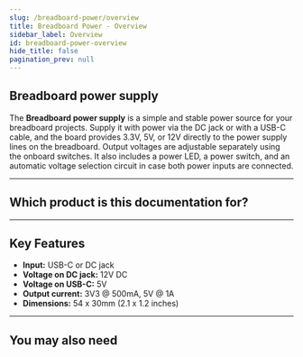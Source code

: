 ```yaml
---
slug: /breadboard-power/overview
title: Breadboard Power - Overview
sidebar_label: Overview
id: breadboard-power-overview
hide_title: false
pagination_prev: null
---
```


## Breadboard power supply

The **Breadboard power supply** is a simple and stable power source for your breadboard projects. Supply it with power via the DC jack or with a USB-C cable, and the board provides 3.3V, 5V, or 12V directly to the power supply lines on the breadboard. Output voltages are adjustable separately using the onboard switches. It also includes a power LED, a power switch, and an automatic voltage selection circuit in case both power inputs are connected.

<CenteredImage src="/img/breadboard-power/333084.jpg" alt="Breadboard power supply board" caption="Breadboard power supply board" width="500px"/>

---

## Which product is this documentation for?

<QuickLink 
  title="Breadboard power supply board" 
  description="333084"
  url="https://soldered.com/product/breadboard-power-supply-board/"
  image="/img/breadboard-power/333084.jpg" 
/>

---

## Key Features

- **Input:** USB-C or DC jack
- **Voltage on DC jack:** 12V DC
- **Voltage on USB-C:** 5V
- **Output current:** 3V3 @ 500mA, 5V @ 1A
- **Dimensions:** 54 x 30mm (2.1 x 1.2 inches)
  
---

## You may also need

<QuickLink 
  title="Power supply 12V 2A 24W" 
  description="108769"
  url="https://soldered.com/product/power-supply-12v-2a/"
  image="/img/breadboard-power/adapter.webp" 
/>